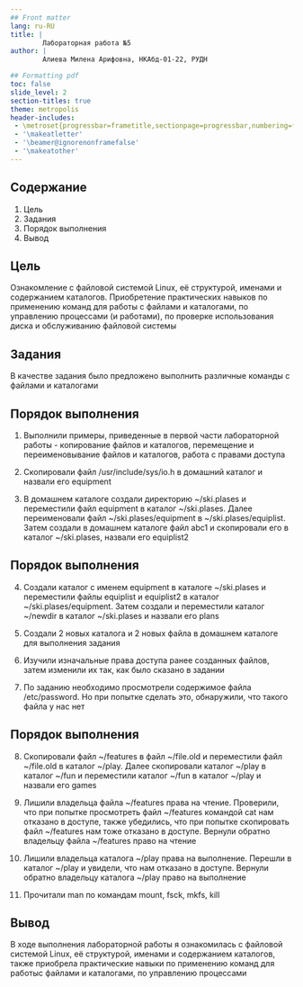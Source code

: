 ```yaml
---
## Front matter
lang: ru-RU
title: |
        Лабораторная работа №5
author: |
        Алиева Милена Арифовна, НКАбд-01-22, РУДН

## Formatting pdf
toc: false
slide_level: 2
section-titles: true
theme: metropolis
header-includes:
 - \metroset{progressbar=frametitle,sectionpage=progressbar,numbering=fraction}
 - '\makeatletter'
 - '\beamer@ignorenonframefalse'
 - '\makeatother'
---
```


## Содержание

1) Цель
2) Задания
3) Порядок выполнения
4) Вывод

## Цель

Ознакомление с файловой системой Linux, её структурой, именами и содержанием каталогов. Приобретение практических навыков по применению команд для работы с файлами и каталогами, по управлению процессами (и работами), по проверке использования диска и обслуживанию файловой системы

## Задания

В качестве задания было предложено выполнить различные команды с файлами и каталогами 

## Порядок выполнения 

1. Выполнили примеры, приведенные в первой части лабораторной работы - копирование файлов и каталогов, перемещение и переименовывание файлов и каталогов, работа с правами доступа 

2. Скопировали файл /usr/include/sys/io.h в домашний каталог и назвали его equipment 

3. В домашнем каталоге создали директорию ~/ski.plases и переместили файл equipment в каталог ~/ski.plases. Далее переименовали файл ~/ski.plases/equipment в ~/ski.plases/equiplist. Затем создали в домашнем каталоге файл abc1 и скопировали его в каталог ~/ski.plases, назвали его equiplist2 

## Порядок выполнения 

4. Создали каталог с именем equipment в каталоге ~/ski.plases и переместили файлы equiplist и equiplist2 в каталог ~/ski.plases/equipment. Затем создали и переместили каталог ~/newdir в каталог ~/ski.plases и назвали его plans 

5. Создали 2 новых каталога и 2 новых файла в домашнем каталоге для выполнения задания 

6. Изучили изначальные права доступа ранее созданных файлов, затем изменили их так, как было сказано в задании 

7. По заданию необходимо просмотрели содержимое файла /etc/password. Но при попытке сделать это, обнаружили, что такого файла у нас нет 

## Порядок выполнения 

8. Скопировали файл ~/features в файл ~/file.old и переместили файл ~/file.old в каталог ~/play. Далее скопировали каталог ~/play в каталог ~/fun и переместили каталог ~/fun в каталог ~/play и назвали его games

9. Лишили владельца файла ~/features права на чтение. Проверили, что при попытке просмотреть файл ~/features командой cat нам отказано в доступе, также убедились, что при попытке скопировать файл ~/features нам тоже отказано в доступе. Вернули обратно владельцу файла ~/features право на чтение 

10. Лишили владельца каталога ~/play права на выполнение. Перешли в каталог ~/play и увидели, что нам отказано в доступе. Вернули обратно владельцу каталога ~/play право на выполнение 

11. Прочитали man по командам mount, fsck, mkfs, kill 

## Вывод 

В ходе выполнения лабораторной работы я ознакомилась с файловой системой Linux, её структурой, именами и содержанием каталогов, также приобрела практические навыки по применению команд для работыс файлами и каталогами, по управлению процессами

